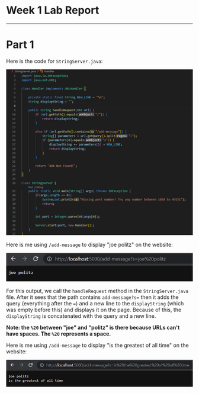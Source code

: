 # Week 1 Lab Report
---
# Part 1
Here is the code for `StringServer.java`:

![StringServer.java](StringServer.png)

Here is me using `/add-message` to display "joe politz" on the website:

![First Line](firstline.png)

For this output, we call the `handleRequest` method in the `StringServer.java` file. After it sees that the path contains `add-message?s=` then it adds the query (everything after the `=`) and a new line to the `displayString` (which was empty before this) and displays it on the page. Because of this, the `displayString` is concatenated with the query and a new line. 

**Note: the `%20` between "joe" and "politz" is there because URLs can't have spaces. The `%20` represents a space.**

Here is me using `/add-message` to display "is the greatest of all time" on the website:

![SecondLine](secondline.png)
